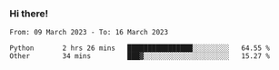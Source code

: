 ### Hi there!

<!--START_SECTION:waka-->

```text
From: 09 March 2023 - To: 16 March 2023

Python       2 hrs 26 mins   ████████████████░░░░░░░░░   64.55 %
Other        34 mins         ███▓░░░░░░░░░░░░░░░░░░░░░   15.27 %
```

<!--END_SECTION:waka-->
